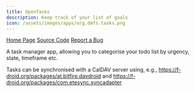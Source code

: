 ```yaml
---
title: OpenTasks
description: Keep track of your list of goals
icon: /assets/images/apps/org.dmfs.tasks.png
---
```


<div class="button-bar" markdown="0">
<a class="btn" href="https://opentasks.app/">Home Page</a>
<a class="btn" href="https://github.com/dmfs/opentasks">Source Code</a>
<a class="btn" href="https://github.com/dmfs/opentasks/issues">Report a Bug</a>
</div>

A task manager app, allowing you to categorise your todo list by urgency, state,
timeframe etc.

Tasks can be synchronised with a CalDAV server using, e.g.,
https://f-droid.org/packages/at.bitfire.davdroid and https://f-droid.org/packages/com.etesync.syncadapter
